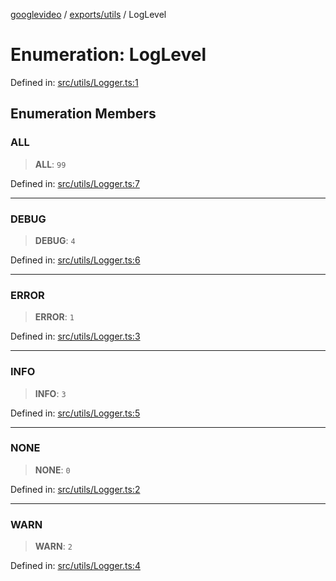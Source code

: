 [googlevideo](../../../README.md) / [exports/utils](../README.md) / LogLevel

# Enumeration: LogLevel

Defined in: [src/utils/Logger.ts:1](https://github.com/LuanRT/googlevideo/blob/d9eb9db82e3516a9a277a77a3d25342e9c5bf127/src/utils/Logger.ts#L1)

## Enumeration Members

### ALL

> **ALL**: `99`

Defined in: [src/utils/Logger.ts:7](https://github.com/LuanRT/googlevideo/blob/d9eb9db82e3516a9a277a77a3d25342e9c5bf127/src/utils/Logger.ts#L7)

***

### DEBUG

> **DEBUG**: `4`

Defined in: [src/utils/Logger.ts:6](https://github.com/LuanRT/googlevideo/blob/d9eb9db82e3516a9a277a77a3d25342e9c5bf127/src/utils/Logger.ts#L6)

***

### ERROR

> **ERROR**: `1`

Defined in: [src/utils/Logger.ts:3](https://github.com/LuanRT/googlevideo/blob/d9eb9db82e3516a9a277a77a3d25342e9c5bf127/src/utils/Logger.ts#L3)

***

### INFO

> **INFO**: `3`

Defined in: [src/utils/Logger.ts:5](https://github.com/LuanRT/googlevideo/blob/d9eb9db82e3516a9a277a77a3d25342e9c5bf127/src/utils/Logger.ts#L5)

***

### NONE

> **NONE**: `0`

Defined in: [src/utils/Logger.ts:2](https://github.com/LuanRT/googlevideo/blob/d9eb9db82e3516a9a277a77a3d25342e9c5bf127/src/utils/Logger.ts#L2)

***

### WARN

> **WARN**: `2`

Defined in: [src/utils/Logger.ts:4](https://github.com/LuanRT/googlevideo/blob/d9eb9db82e3516a9a277a77a3d25342e9c5bf127/src/utils/Logger.ts#L4)
